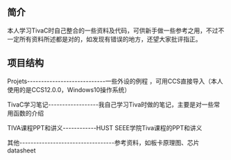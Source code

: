 ## 简介

本人学习TivaC时自己整合的一些资料及代码，可供新手做一些参考之用，不过不一定所有资料所述都是对的，如发现有错误的地方，还望大家批评指正。

## 项目结构

Projets----------------------------一些外设的例程 ，可用CCS直接导入（本人使用的是CCS12.0.0，Windows10操作系统）

TivaC学习笔记------------------我自己学习Tiva时做的笔记，主要是对一些常用函数的介绍 

TIVA课程PPT和讲义------------HUST SEEE学院Tiva课程的PPT和讲义

其他----------------------------------参考资料，如板卡原理图、芯片datasheet